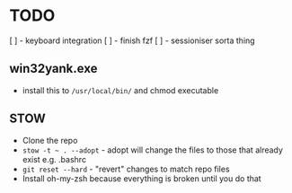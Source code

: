 # TODO

[ ] - keyboard integration
[ ] - finish fzf
[ ] - sessioniser sorta thing

## win32yank.exe
- install this to `/usr/local/bin/` and chmod executable

## STOW

- Clone the repo 
- `stow -t ~ . --adopt` - adopt will change the files to those that already exist e.g. .bashrc
- `git reset --hard`  - "revert" changes to match repo files
- Install oh-my-zsh because everything is broken until you do that
